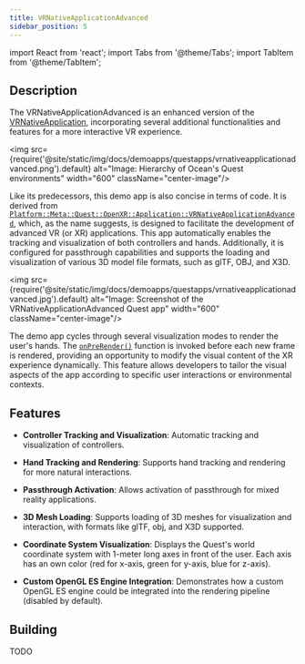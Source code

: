```yaml
---
title: VRNativeApplicationAdvanced
sidebar_position: 5
---
```


import React from 'react';
import Tabs from '@theme/Tabs';
import TabItem from '@theme/TabItem';

## Description

The VRNativeApplicationAdvanced is an enhanced version of the [VRNativeApplication](vrnativeapplication.md), incorporating several additional functionalities and features for a more interactive VR experience.

<img src={require('@site/static/img/docs/demoapps/questapps/vrnativeapplicationadvanced.png').default} alt="Image: Hierarchy of Ocean's Quest environments" width="600" className="center-image"/>

Like its predecessors, this demo app is also concise in terms of code. It is derived from [`Platform::Meta::Quest::OpenXR::Application::VRNativeApplicationAdvanced`](https://github.com/facebookresearch/ocean/blob/c6994ae2add1b2fb295ffe7bffa5abdb7bd5e486/impl/ocean/platform/meta/quest/openxr/application/VRNativeApplicationAdvanced.h#L52), which, as the name suggests, is designed to facilitate the development of advanced VR (or XR) applications. This app automatically enables the tracking and visualization of both controllers and hands. Additionally, it is configured for passthrough capabilities and supports the loading and visualization of various 3D model file formats, such as glTF, OBJ, and X3D.

<img src={require('@site/static/img/docs/demoapps/questapps/vrnativeapplicationadvanced.jpg').default} alt="Image: Screenshot of the VRNativeApplicationAdvanced Quest app" width="600" className="center-image"/>

The demo app cycles through several visualization modes to render the user's hands. The [`onPreRender()`](https://github.com/facebookresearch/ocean/blob/c6994ae2add1b2fb295ffe7bffa5abdb7bd5e486/impl/application/ocean/demo/platform/meta/quest/openxr/vrnativeapplicationadvanced/quest/OpenXRVRNativeApplicationAdvanced.cpp#L16) function is invoked before each new frame is rendered, providing an opportunity to modify the visual content of the XR experience dynamically. This feature allows developers to tailor the visual aspects of the app according to specific user interactions or environmental contexts.

## Features
  - **Controller Tracking and Visualization**: Automatic tracking and visualization of controllers.
 - **Hand Tracking and Rendering**: Supports hand tracking and rendering for more natural interactions.
- **Passthrough Activation**: Allows activation of passthrough for mixed reality applications.
- **3D Mesh Loading**: Supports loading of 3D meshes for visualization and interaction, with formats like glTF, obj, and X3D supported.

- **Coordinate System Visualization**: Displays the Quest's world coordinate system with 1-meter long axes in front of the user. Each axis has an own color (red for x-axis, green for y-axis, blue for z-axis).
- **Custom OpenGL ES Engine Integration**: Demonstrates how a custom OpenGL ES engine could be integrated into the rendering pipeline (disabled by default).


## Building

<Tabs groupId="target-os" queryString>

  <TabItem value="quest" label="Quest">
    TODO
  </TabItem>

</Tabs>

